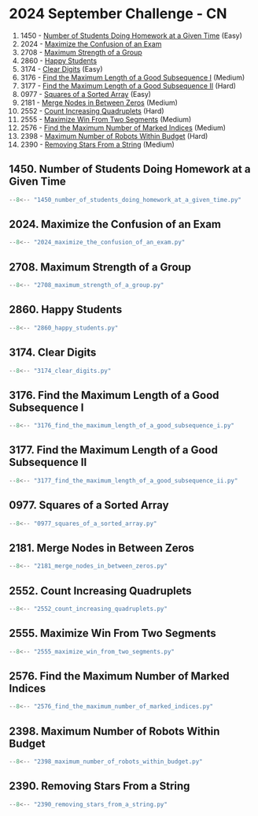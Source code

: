 # 2024 September Challenge - CN

1. 1450 - [Number of Students Doing Homework at a Given Time](https://leetcode.com/problems/number-of-students-doing-homework-at-a-given-time/) (Easy)
2. 2024 - [Maximize the Confusion of an Exam](https://leetcode.com/problems/maximize-the-confusion-of-an-exam/)
3. 2708 - [Maximum Strength of a Group](https://leetcode.com/problems/maximum-strength-of-a-group/)
4. 2860 - [Happy Students](https://leetcode.com/problems/happy-students/)
5. 3174 - [Clear Digits](https://leetcode.com/problems/clear-digits/) (Easy)
6. 3176 - [Find the Maximum Length of a Good Subsequence I](https://leetcode.com/problems/find-the-maximum-length-of-a-good-subsequence-i/) (Medium)
7. 3177 - [Find the Maximum Length of a Good Subsequence II](https://leetcode.com/problems/find-the-maximum-length-of-a-good-subsequence-ii/) (Hard)
8. 0977 - [Squares of a Sorted Array](https://leetcode.com/problems/squares-of-a-sorted-array/) (Easy)
9. 2181 - [Merge Nodes in Between Zeros](https://leetcode.com/problems/merge-nodes-in-between-zeros/) (Medium)
10. 2552 - [Count Increasing Quadruplets](https://leetcode.com/problems/count-increasing-quadruplets/) (Hard)
11. 2555 - [Maximize Win From Two Segments](https://leetcode.com/problems/maximize-win-from-two-segments/) (Medium)
12. 2576 - [Find the Maximum Number of Marked Indices](https://leetcode.com/problems/find-the-maximum-number-of-marked-indices/) (Medium)
13. 2398 - [Maximum Number of Robots Within Budget](https://leetcode.com/problems/maximum-number-of-robots-within-budget/) (Hard)
14. 2390 - [Removing Stars From a String](https://leetcode.com/problems/removing-stars-from-a-string/) (Medium)

## 1450. Number of Students Doing Homework at a Given Time

```python
--8<-- "1450_number_of_students_doing_homework_at_a_given_time.py"
```

## 2024. Maximize the Confusion of an Exam

```python
--8<-- "2024_maximize_the_confusion_of_an_exam.py"
```

## 2708. Maximum Strength of a Group

```python
--8<-- "2708_maximum_strength_of_a_group.py"
```

## 2860. Happy Students

```python
--8<-- "2860_happy_students.py"
```

## 3174. Clear Digits

```python
--8<-- "3174_clear_digits.py"
```

## 3176. Find the Maximum Length of a Good Subsequence I

```python
--8<-- "3176_find_the_maximum_length_of_a_good_subsequence_i.py"
```

## 3177. Find the Maximum Length of a Good Subsequence II

```python
--8<-- "3177_find_the_maximum_length_of_a_good_subsequence_ii.py"
```

## 0977. Squares of a Sorted Array

```python
--8<-- "0977_squares_of_a_sorted_array.py"
```

## 2181. Merge Nodes in Between Zeros

```python
--8<-- "2181_merge_nodes_in_between_zeros.py"
```

## 2552. Count Increasing Quadruplets

```python
--8<-- "2552_count_increasing_quadruplets.py"
```

## 2555. Maximize Win From Two Segments

```python
--8<-- "2555_maximize_win_from_two_segments.py"
```

## 2576. Find the Maximum Number of Marked Indices

```python
--8<-- "2576_find_the_maximum_number_of_marked_indices.py"
```

## 2398. Maximum Number of Robots Within Budget

```python
--8<-- "2398_maximum_number_of_robots_within_budget.py"
```

## 2390. Removing Stars From a String

```python
--8<-- "2390_removing_stars_from_a_string.py"
```
